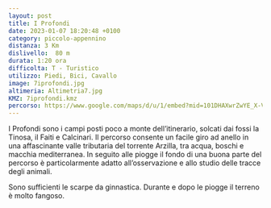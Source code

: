 ```yaml
---
layout: post
title: I Profondi
date: 2023-01-07 18:20:48 +0100
category: piccolo-appennino
distanza: 3 Km
dislivello:  80 m
durata:	1:20 ora
difficolta:	T - Turistico
utilizzo: Piedi, Bici, Cavallo
image: 7iprofondi.jpg
altimeria: Altimetria7.jpg
KMZ: 7iprofondi.kmz
percorso: https://www.google.com/maps/d/u/1/embed?mid=101DHAXwrZwYE_X-VdxlXFfUh7ciEn-c&ehbc=2E312F
---
```


I Profondi sono i campi posti poco a monte dell’itinerario, solcati dai fossi la Tinosa, il Faiti e Calcinari. Il percorso consente un facile giro ad anello in una affascinante valle tributaria del torrente Arzilla, tra acqua, boschi e macchia mediterranea. In seguito alle piogge il fondo di una buona parte del percorso è particolarmente adatto all’osservazione e allo studio delle tracce degli animali.

Sono sufficienti le scarpe da ginnastica. Durante e dopo le piogge il terreno è molto fangoso.
